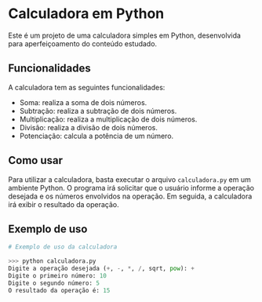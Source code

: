 # Calculadora em Python

Este é um projeto de uma calculadora simples em Python, desenvolvida para aperfeiçoamento do conteúdo estudado.

## Funcionalidades

A calculadora tem as seguintes funcionalidades:

- Soma: realiza a soma de dois números.
- Subtração: realiza a subtração de dois números.
- Multiplicação: realiza a multiplicação de dois números.
- Divisão: realiza a divisão de dois números.
- Potenciação: calcula a potência de um número.

## Como usar

Para utilizar a calculadora, basta executar o arquivo `calculadora.py` em um ambiente Python. O programa irá solicitar que o usuário informe a operação desejada e os números envolvidos na operação. Em seguida, a calculadora irá exibir o resultado da operação.

## Exemplo de uso

```python
# Exemplo de uso da calculadora

>>> python calculadora.py
Digite a operação desejada (+, -, *, /, sqrt, pow): +
Digite o primeiro número: 10
Digite o segundo número: 5
O resultado da operação é: 15
```

